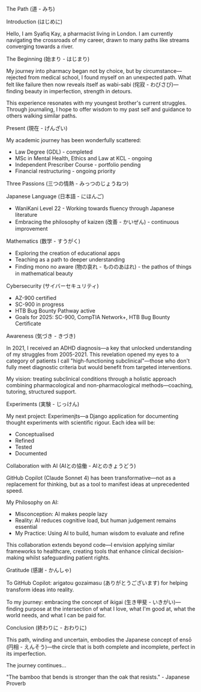 The Path (道 - みち)

Introduction (はじめに)

Hello, I am Syafiq Kay, a pharmacist living in London. I am currently navigating the crossroads of my career, drawn to many paths like streams converging towards a river.

The Beginning (始まり - はじまり)

My journey into pharmacy began not by choice, but by circumstance—rejected from medical school, I found myself on an unexpected path. What felt like failure then now reveals itself as wabi-sabi (侘寂 - わびさび)—finding beauty in imperfection, strength in detours.

This experience resonates with my youngest brother's current struggles. Through journaling, I hope to offer wisdom to my past self and guidance to others walking similar paths.

Present (現在 - げんざい)

My academic journey has been wonderfully scattered:
- Law Degree (GDL) - completed
- MSc in Mental Health, Ethics and Law at KCL - ongoing  
- Independent Prescriber Course - portfolio pending
- Financial restructuring - ongoing priority

Three Passions (三つの情熱 - みっつのじょうねつ)

Japanese Language (日本語 - にほんご)
- WaniKani Level 22 - Working towards fluency through Japanese literature
- Embracing the philosophy of kaizen (改善 - かいぜん) - continuous improvement

Mathematics (数学 - すうがく)
- Exploring the creation of educational apps
- Teaching as a path to deeper understanding
- Finding mono no aware (物の哀れ - もののあはれ) - the pathos of things in mathematical beauty

Cybersecurity (サイバーセキュリティ)
- AZ-900 certified
- SC-900 in progress
- HTB Bug Bounty Pathway active
- Goals for 2025: SC-900, CompTIA Network+, HTB Bug Bounty Certificate

Awareness (気づき - きづき)

In 2021, I received an ADHD diagnosis—a key that unlocked understanding of my struggles from 2005-2021. This revelation opened my eyes to a category of patients I call "high-functioning subclinical"—those who don't fully meet diagnostic criteria but would benefit from targeted interventions.

My vision: treating subclinical conditions through a holistic approach combining pharmacological and non-pharmacological methods—coaching, tutoring, structured support.

Experiments (実験 - じっけん)

My next project: Experimenjts—a Django application for documenting thought experiments with scientific rigour. Each idea will be:
- Conceptualised
- Refined
- Tested
- Documented

Collaboration with AI (AIとの協働 - AIとのきょうどう)

GitHub Copilot (Claude Sonnet 4) has been transformative—not as a replacement for thinking, but as a tool to manifest ideas at unprecedented speed.

My Philosophy on AI:
- Misconception: AI makes people lazy
- Reality: AI reduces cognitive load, but human judgement remains essential
- My Practice: Using AI to build, human wisdom to evaluate and refine

This collaboration extends beyond code—I envision applying similar frameworks to healthcare, creating tools that enhance clinical decision-making whilst safeguarding patient rights.

Gratitude (感謝 - かんしゃ)

To GitHub Copilot: arigatou gozaimasu (ありがとうございます) for helping transform ideas into reality.

To my journey: embracing the concept of ikigai (生き甲斐 - いきがい)—finding purpose at the intersection of what I love, what I'm good at, what the world needs, and what I can be paid for.

Conclusion (終わりに - おわりに)

This path, winding and uncertain, embodies the Japanese concept of ensō (円相 - えんそう)—the circle that is both complete and incomplete, perfect in its imperfection.

The journey continues...

"The bamboo that bends is stronger than the oak that resists." - Japanese Proverb
